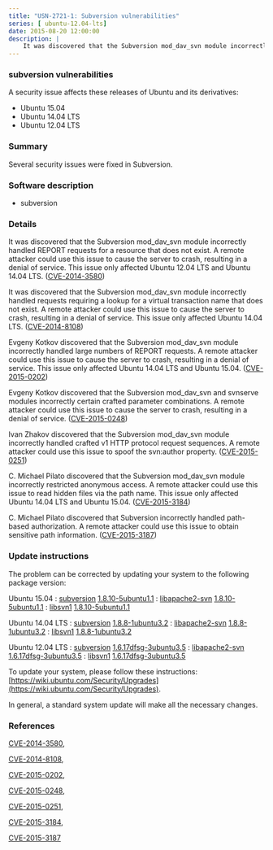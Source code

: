 ```yaml
---
title: "USN-2721-1: Subversion vulnerabilities"
series: [ ubuntu-12.04-lts]
date: 2015-08-20 12:00:00
description: |
    It was discovered that the Subversion mod_dav_svn module incorrectly handled REPORT requests for a resource that does not exist. A remote attacker could use this issue to cause the server to crash, resulting in a denial of service. This issue only affected Ubuntu 12.04 LTS and Ubuntu 14.04 LTS. ([CVE-2014-3580](http://people.ubuntu.com/~ubuntu-security/cve/CVE-2014-3580))
--- 
```

 
 


### subversion vulnerabilities

A security issue affects these releases of Ubuntu and its derivatives:

* Ubuntu 15.04
* Ubuntu 14.04 LTS
* Ubuntu 12.04 LTS

### Summary

Several security issues were fixed in Subversion. 

### Software description

* subversion 

### Details

It was discovered that the Subversion mod_dav_svn module incorrectly handled REPORT requests for a resource that does not exist. A remote attacker could use this issue to cause the server to crash, resulting in a denial of service. This issue only affected Ubuntu 12.04 LTS and Ubuntu 14.04 LTS. ([CVE-2014-3580](http://people.ubuntu.com/~ubuntu-security/cve/CVE-2014-3580))

It was discovered that the Subversion mod_dav_svn module incorrectly handled requests requiring a lookup for a virtual transaction name that does not exist. A remote attacker could use this issue to cause the server to crash, resulting in a denial of service. This issue only affected Ubuntu 14.04 LTS. ([CVE-2014-8108](http://people.ubuntu.com/~ubuntu-security/cve/CVE-2014-8108))

Evgeny Kotkov discovered that the Subversion mod_dav_svn module incorrectly handled large numbers of REPORT requests. A remote attacker could use this issue to cause the server to crash, resulting in a denial of service. This issue only affected Ubuntu 14.04 LTS and Ubuntu 15.04. ([CVE-2015-0202](http://people.ubuntu.com/~ubuntu-security/cve/CVE-2015-0202))

Evgeny Kotkov discovered that the Subversion mod_dav_svn and svnserve modules incorrectly certain crafted parameter combinations. A remote attacker could use this issue to cause the server to crash, resulting in a denial of service. ([CVE-2015-0248](http://people.ubuntu.com/~ubuntu-security/cve/CVE-2015-0248))

Ivan Zhakov discovered that the Subversion mod_dav_svn module incorrectly handled crafted v1 HTTP protocol request sequences. A remote attacker could use this issue to spoof the svn:author property. ([CVE-2015-0251](http://people.ubuntu.com/~ubuntu-security/cve/CVE-2015-0251))

C. Michael Pilato discovered that the Subversion mod_dav_svn module incorrectly restricted anonymous access. A remote attacker could use this issue to read hidden files via the path name. This issue only affected Ubuntu 14.04 LTS and Ubuntu 15.04. ([CVE-2015-3184](http://people.ubuntu.com/~ubuntu-security/cve/CVE-2015-3184))

C. Michael Pilato discovered that Subversion incorrectly handled path-based authorization. A remote attacker could use this issue to obtain sensitive path information. ([CVE-2015-3187](http://people.ubuntu.com/~ubuntu-security/cve/CVE-2015-3187)) 

### Update instructions

The problem can be corrected by updating your system to the following package version:

Ubuntu 15.04
 : [subversion](https://launchpad.net/ubuntu/+source/subversion) <span> [1.8.10-5ubuntu1.1](https://launchpad.net/ubuntu/+source/subversion/1.8.10-5ubuntu1.1) </span> 
 : [libapache2-svn](https://launchpad.net/ubuntu/+source/subversion) <span> [1.8.10-5ubuntu1.1](https://launchpad.net/ubuntu/+source/subversion/1.8.10-5ubuntu1.1) </span> 
 : [libsvn1](https://launchpad.net/ubuntu/+source/subversion) <span> [1.8.10-5ubuntu1.1](https://launchpad.net/ubuntu/+source/subversion/1.8.10-5ubuntu1.1) </span> 

Ubuntu 14.04 LTS
 : [subversion](https://launchpad.net/ubuntu/+source/subversion) <span> [1.8.8-1ubuntu3.2](https://launchpad.net/ubuntu/+source/subversion/1.8.8-1ubuntu3.2) </span> 
 : [libapache2-svn](https://launchpad.net/ubuntu/+source/subversion) <span> [1.8.8-1ubuntu3.2](https://launchpad.net/ubuntu/+source/subversion/1.8.8-1ubuntu3.2) </span> 
 : [libsvn1](https://launchpad.net/ubuntu/+source/subversion) <span> [1.8.8-1ubuntu3.2](https://launchpad.net/ubuntu/+source/subversion/1.8.8-1ubuntu3.2) </span> 

Ubuntu 12.04 LTS
 : [subversion](https://launchpad.net/ubuntu/+source/subversion) <span> [1.6.17dfsg-3ubuntu3.5](https://launchpad.net/ubuntu/+source/subversion/1.6.17dfsg-3ubuntu3.5) </span> 
 : [libapache2-svn](https://launchpad.net/ubuntu/+source/subversion) <span> [1.6.17dfsg-3ubuntu3.5](https://launchpad.net/ubuntu/+source/subversion/1.6.17dfsg-3ubuntu3.5) </span> 
 : [libsvn1](https://launchpad.net/ubuntu/+source/subversion) <span> [1.6.17dfsg-3ubuntu3.5](https://launchpad.net/ubuntu/+source/subversion/1.6.17dfsg-3ubuntu3.5) </span> 

To update your system, please follow these instructions: [https://wiki.ubuntu.com/Security/Upgrades](https://wiki.ubuntu.com/Security/Upgrades).

In general, a standard system update will make all the necessary changes. 

### References

 
 [CVE-2014-3580](http://people.ubuntu.com/~ubuntu-security/cve/CVE-2014-3580), 

 [CVE-2014-8108](http://people.ubuntu.com/~ubuntu-security/cve/CVE-2014-8108), 

 [CVE-2015-0202](http://people.ubuntu.com/~ubuntu-security/cve/CVE-2015-0202), 

 [CVE-2015-0248](http://people.ubuntu.com/~ubuntu-security/cve/CVE-2015-0248), 

 [CVE-2015-0251](http://people.ubuntu.com/~ubuntu-security/cve/CVE-2015-0251), 

 [CVE-2015-3184](http://people.ubuntu.com/~ubuntu-security/cve/CVE-2015-3184), 

 [CVE-2015-3187](http://people.ubuntu.com/~ubuntu-security/cve/CVE-2015-3187)
 

